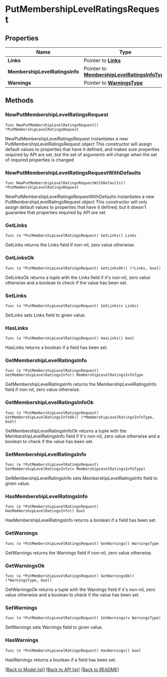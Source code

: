 # PutMembershipLevelRatingsRequest

## Properties

Name | Type | Description | Notes
------------ | ------------- | ------------- | -------------
**Links** | Pointer to [**Links**](Links.md) |  | [optional] 
**MembershipLevelRatingsInfo** | Pointer to [**MembershipLevelRatingsInfoType**](MembershipLevelRatingsInfoType.md) |  | [optional] 
**Warnings** | Pointer to [**WarningsType**](WarningsType.md) |  | [optional] 

## Methods

### NewPutMembershipLevelRatingsRequest

`func NewPutMembershipLevelRatingsRequest() *PutMembershipLevelRatingsRequest`

NewPutMembershipLevelRatingsRequest instantiates a new PutMembershipLevelRatingsRequest object
This constructor will assign default values to properties that have it defined,
and makes sure properties required by API are set, but the set of arguments
will change when the set of required properties is changed

### NewPutMembershipLevelRatingsRequestWithDefaults

`func NewPutMembershipLevelRatingsRequestWithDefaults() *PutMembershipLevelRatingsRequest`

NewPutMembershipLevelRatingsRequestWithDefaults instantiates a new PutMembershipLevelRatingsRequest object
This constructor will only assign default values to properties that have it defined,
but it doesn't guarantee that properties required by API are set

### GetLinks

`func (o *PutMembershipLevelRatingsRequest) GetLinks() Links`

GetLinks returns the Links field if non-nil, zero value otherwise.

### GetLinksOk

`func (o *PutMembershipLevelRatingsRequest) GetLinksOk() (*Links, bool)`

GetLinksOk returns a tuple with the Links field if it's non-nil, zero value otherwise
and a boolean to check if the value has been set.

### SetLinks

`func (o *PutMembershipLevelRatingsRequest) SetLinks(v Links)`

SetLinks sets Links field to given value.

### HasLinks

`func (o *PutMembershipLevelRatingsRequest) HasLinks() bool`

HasLinks returns a boolean if a field has been set.

### GetMembershipLevelRatingsInfo

`func (o *PutMembershipLevelRatingsRequest) GetMembershipLevelRatingsInfo() MembershipLevelRatingsInfoType`

GetMembershipLevelRatingsInfo returns the MembershipLevelRatingsInfo field if non-nil, zero value otherwise.

### GetMembershipLevelRatingsInfoOk

`func (o *PutMembershipLevelRatingsRequest) GetMembershipLevelRatingsInfoOk() (*MembershipLevelRatingsInfoType, bool)`

GetMembershipLevelRatingsInfoOk returns a tuple with the MembershipLevelRatingsInfo field if it's non-nil, zero value otherwise
and a boolean to check if the value has been set.

### SetMembershipLevelRatingsInfo

`func (o *PutMembershipLevelRatingsRequest) SetMembershipLevelRatingsInfo(v MembershipLevelRatingsInfoType)`

SetMembershipLevelRatingsInfo sets MembershipLevelRatingsInfo field to given value.

### HasMembershipLevelRatingsInfo

`func (o *PutMembershipLevelRatingsRequest) HasMembershipLevelRatingsInfo() bool`

HasMembershipLevelRatingsInfo returns a boolean if a field has been set.

### GetWarnings

`func (o *PutMembershipLevelRatingsRequest) GetWarnings() WarningsType`

GetWarnings returns the Warnings field if non-nil, zero value otherwise.

### GetWarningsOk

`func (o *PutMembershipLevelRatingsRequest) GetWarningsOk() (*WarningsType, bool)`

GetWarningsOk returns a tuple with the Warnings field if it's non-nil, zero value otherwise
and a boolean to check if the value has been set.

### SetWarnings

`func (o *PutMembershipLevelRatingsRequest) SetWarnings(v WarningsType)`

SetWarnings sets Warnings field to given value.

### HasWarnings

`func (o *PutMembershipLevelRatingsRequest) HasWarnings() bool`

HasWarnings returns a boolean if a field has been set.


[[Back to Model list]](../README.md#documentation-for-models) [[Back to API list]](../README.md#documentation-for-api-endpoints) [[Back to README]](../README.md)


